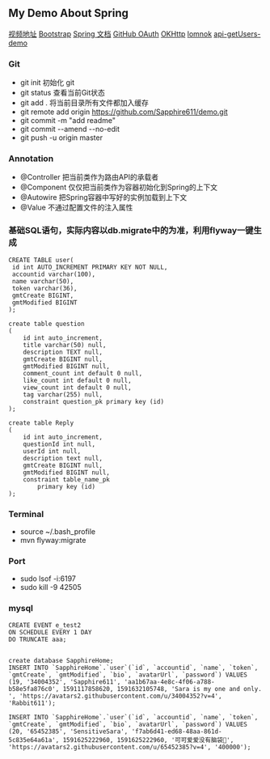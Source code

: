 ## My Demo About Spring

[视频地址](https://www.bilibili.com/video/BV1dK4y1b7YH)
[Bootstrap](https://v3.bootcss.com/css/)
[Spring 文档](https://spring.io/guidess)
[GitHub OAuth](https://developer.github.com/apps/building-oauth-apps/authorizing-oauth-apps/)
[OKHttp](https://square.github.io/okhttp/)
[lomnok](https://projectlombok.org/)
[api-getUsers-demo](https://api.github.com/users/Sapphire611)

### Git
- git init  初始化 git
- git status 查看当前Git状态
- git add . 将当前目录所有文件都加入缓存
- git remote add origin https://github.com/Sapphire611/demo.git
- git commit -m "add readme"
- git commit --amend --no-edit
- git push -u origin master

### Annotation
- @Controller 把当前类作为路由API的承载者
- @Component 仅仅把当前类作为容器初始化到Spring的上下文
- @Autowire 把Spring容器中写好的实例加载到上下文
- @Value 不通过配置文件的注入属性

### 基础SQL语句，实际内容以db.migrate中的为准，利用flyway一键生成
```
CREATE TABLE user(
 id int AUTO_INCREMENT PRIMARY KEY NOT NULL,
 accountid varchar(100),
 name varchar(50),
 token varchar(36),
 gmtCreate BIGINT,
 gmtModified BIGINT
);

```
```
create table question
(
    id int auto_increment,
    title varchar(50) null,
    description TEXT null,
    gmtCreate BIGINT null,
    gmtModified BIGINT null,
    comment_count int default 0 null,
    like_count int default 0 null,
    view_count int default 0 null,
    tag varchar(255) null,
    constraint question_pk primary key (id)
);
```
```
create table Reply
(
	id int auto_increment,
	questionId int null,
	userId int null,
	description text null,
	gmtCreate BIGINT null,
	gmtModified BIGINT null,
	constraint table_name_pk
		primary key (id)
);

```
### Terminal
- source ~/.bash_profile
- mvn flyway:migrate

### Port
- sudo lsof -i:6197
- sudo kill -9 42505

### mysql 
```
CREATE EVENT e_test2
ON SCHEDULE EVERY 1 DAY
DO TRUNCATE aaa;
```

```

```
```
create database SapphireHome;
INSERT INTO `SapphireHome`.`user`(`id`, `accountid`, `name`, `token`, `gmtCreate`, `gmtModified`, `bio`, `avatarUrl`, `password`) VALUES (19, '34004352', 'Sapphire611', 'aa1b67aa-4e8c-4f06-a788-b58e5fa876c0', 1591117858620, 1591632105748, 'Sara is my one and only. ', 'https://avatars2.githubusercontent.com/u/34004352?v=4', 'Rabbit611');

INSERT INTO `SapphireHome`.`user`(`id`, `accountid`, `name`, `token`, `gmtCreate`, `gmtModified`, `bio`, `avatarUrl`, `password`) VALUES (20, '65452385', 'SensitiveSara', 'f7ab6d41-ed68-48aa-861d-5c835e64a61a', 1591625222960, 1591625222960, '可可爱爱没有脑袋🧐', 'https://avatars2.githubusercontent.com/u/65452385?v=4', '400000');
```